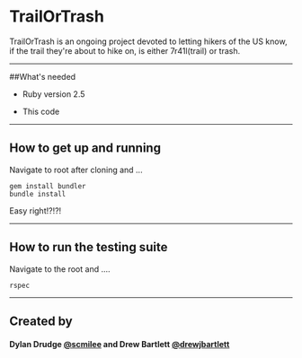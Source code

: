 # TrailOrTrash

TrailOrTrash is an ongoing project devoted to letting hikers of the US know, if the trail they're about to hike on, is either 7r41l(trail) or trash. 

___
##What's needed

* Ruby version 2.5

* This code
___

## How to get up and running

Navigate to root after cloning and ...
``` 
gem install bundler
bundle install

```

Easy right!?!?!
___

## How to run the testing suite

Navigate to the root and ....

```
rspec
```

___

## Created by 

#### Dylan Drudge [@scmilee](https://www.github.com/scmilee "Dylans Github") and Drew Bartlett [@drewjbartlett](https://www.github.com/drewjbartlett "Drews Github")